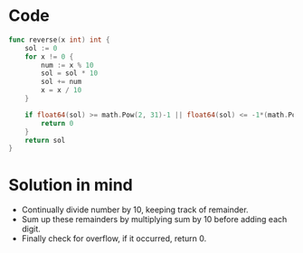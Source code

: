 Code
====

```go
func reverse(x int) int {
	sol := 0
	for x != 0 {
		num := x % 10
		sol = sol * 10
		sol += num
		x = x / 10
	}

	if float64(sol) >= math.Pow(2, 31)-1 || float64(sol) <= -1*(math.Pow(2, 31)-1) {
		return 0
	}
	return sol
}
```

Solution in mind
================

-	Continually divide number by 10, keeping track of remainder.
-	Sum up these remainders by multiplying sum by 10 before adding each digit.
-	Finally check for overflow, if it occurred, return 0.
